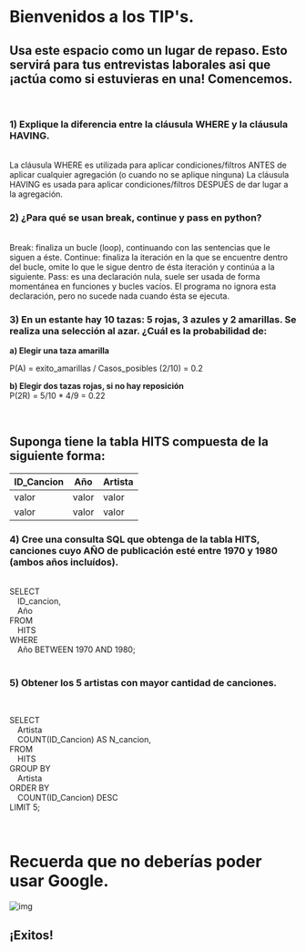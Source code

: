 # Bienvenidos a los TIP's. <br>
## Usa este espacio como un lugar de repaso. Esto servirá para tus entrevistas laborales asi que ¡actúa como si estuvieras en una! Comencemos.  
<br>

### **1) Explique la diferencia entre la cláusula WHERE y la cláusula HAVING.**
<br>
La cláusula WHERE es utilizada para aplicar condiciones/filtros ANTES de aplicar cualquier agregación (o cuando no se aplique ninguna)
La cláusula HAVING es usada para aplicar condiciones/filtros DESPUÉS de dar lugar a la agregación. 

<br>

### **2) ¿Para qué se usan break, continue y pass en python?**
<br>
Break: finaliza un bucle (loop), continuando con las sentencias que le siguen a éste.
Continue: finaliza la iteración en la que se encuentre dentro del bucle, omite lo que le sigue dentro de ésta iteración y continúa a la siguiente.
Pass: es una declaración nula, suele ser usada de forma momentánea en funciones y bucles vacíos. El programa no ignora esta declaración, pero no sucede nada cuando ésta se ejecuta.

<br>

### **3) En un estante hay 10 tazas: 5 rojas, 3 azules y 2 amarillas. Se realiza una selección al azar. ¿Cuál es la probabilidad de:**
**a) Elegir una taza amarilla**<br>

P(A) = exito_amarillas / Casos_posibles (2/10) = 0.2<br> 

**b) Elegir dos tazas rojas, si no hay reposición**<br>
P(2R) = 5/10 * 4/9 = 0.22

<br>

## Suponga tiene la tabla HITS compuesta de la siguiente forma:

| ID_Cancion | Año | Artista |
|--------|--------|----|
| valor | valor | valor |
|valor  | valor  | valor |

### **4) Cree una consulta SQL que obtenga de la tabla HITS, canciones cuyo AÑO de publicación esté entre  1970 y 1980 (ambos años incluídos).**
<br>
SELECT<br>
&emsp;ID_cancion,<br>
&emsp;Año<br>
FROM<br>
&emsp;HITS<br>    
WHERE<br>
&emsp;Año BETWEEN 1970 AND 1980;<br>
<br>    

### **5) Obtener los 5 artistas con mayor cantidad de canciones.**  
<br>

SELECT<br> 
&emsp;Artista<br>
&emsp;COUNT(ID_Cancion) AS N_cancion,<br>
FROM<br> 
&emsp;HITS<br>
GROUP BY<br> 
&emsp;Artista<br>
ORDER BY<br> 
&emsp;COUNT(ID_Cancion) DESC<br>
LIMIT 5;<br>

<br>


# Recuerda que no deberías poder usar Google. 
![img](https://thumbs.gfycat.com/KaleidoscopicFaintHind-size_restricted.gif)
## ¡Exitos!
